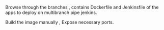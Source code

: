 Browse through the branches , contains Dockerfile and Jenkinsfile of the apps to deploy on multibranch pipe jenkins.

Build the image manually , Expose necessary ports.
